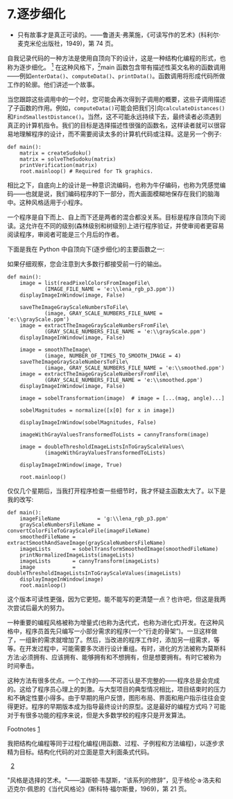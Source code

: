 # 7.逐步细化

*   只有故事才是真正可读的。——鲁道夫·弗莱施，《可读写作的艺术》(科利尔·麦克米伦出版社，1949)，第 74 页。

自我记录代码的一种方法是使用自顶向下的设计，这是一种结构化编程的形式，也称为逐步细化。 [<sup>1</sup>](#Fn1) 在这种风格下，[<sup>2</sup>](#Fn2)main 函数包含带有描述性英文名称的函数调用——例如`enterData()`、`computeData()`、`printData()`。函数调用将形成代码所做工作的轮廓。他们讲述一个故事。

当您跟踪这些调用中的一个时，您可能会再次得到子调用的概要，这些子调用描述了子函数的作用。例如，`computeData()`可能会把我们引向`calculateDistances()`和`FindSmallestDistance()`。当然，这不可能永远持续下去，最终读者必须遇到真正的计算机指令。我们的目标是选择描述性很强的函数名，这样读者就可以很容易地理解程序的设计，而不需要阅读太多的计算机代码或注释。这是另一个例子:

```
def main():
    matrix = createSudoku()
    matrix = solveTheSudoku(matrix)
    printVerification(matrix)
    root.mainloop() # Required for Tk graphics.

```

相比之下，自底向上的设计是一种意识流编码，也称为牛仔编码，也称为凭感觉编码——也就是说，我们编码程序的下一部分，而大画面模糊地保存在我们的脑海中。这种风格适用于小程序。

一个程序是自下而上、自上而下还是两者的混合都没关系。目标是程序自顶向下阅读。这允许在不同的级别(森林级别和树级别)上进行程序验证，并使审阅者更容易阅读程序，审阅者可能是三个月后的作者。

下面是我在 Python 中自顶向下(逐步细化)的主要函数之一:

如果仔细观察，您会注意到大多数行都接受前一行的输出。

```
def main():
    image = list(readPixelColorsFromImageFile\
            (IMAGE_FILE_NAME = 'e:\\lena_rgb_p3.ppm'))
    displayImageInWindow(image, False)

    saveTheImageGrayScaleNumbersToFile\
            (image, GRAY_SCALE_NUMBERS_FILE_NAME = 'e:\\grayScale.ppm')
    image = extractTheImageGrayScaleNumbersFromFile\
            (GRAY_SCALE_NUMBERS_FILE_NAME = 'e:\\grayScale.ppm')
    displayImageInWindow(image, False)

    image = smoothTheImage\
            (image, NUMBER_OF_TIMES_TO_SMOOTH_IMAGE = 4)
    saveTheImageGrayScaleNumbersToFile\
            (image, GRAY_SCALE_NUMBERS_FILE_NAME = 'e:\\smoothed.ppm')
    image = extractTheImageGrayScaleNumbersFromFile\
            (GRAY_SCALE_NUMBERS_FILE_NAME = 'e:\\smoothed.ppm')
    displayImageInWindow(image, False)

    image = sobelTransformation(image)  # image = [...(mag, angle)...]

    sobelMagnitudes = normalize([x[0] for x in image]) 

    displayImageInWindow(sobelMagnitudes, False)

    imageWithGrayValuesTransformedToLists = cannyTransform(image)

    image = doubleThresholdImageListsInToGrayScaleValues\
            (imageWithGrayValuesTransformedToLists)

    displayImageInWindow(image, True)

    root.mainloop()

```

仅仅几个星期后，当我打开程序检查一些细节时，我才怀疑主函数太大了。以下是我的改写:

```
def main():
    imageFileName            = 'g:\\lena_rgb_p3.ppm'
    grayScaleNumbersFileName = convertColorFileToGrayScaleFile(imageFileName)
    smoothedFileName = extractSmoothAndSaveImage(grayScaleNumbersFileName)
    imageLists       = sobelTransformSmoothedImage(smoothedFileName)
    printNormalizedImageLists(imageLists)
    imageLists       = cannyTransform(imageLists)
    image            = doubleThresholdImageListsInToGrayScaleValues(imageLists)
    displayImageInWindow(image)
    root.mainloop()

```

这个版本可读性更强，因为它更短。能不能写的更清楚一点？也许吧，但这是我两次尝试后最大的努力。

一种重要的编程风格被称为增量式(也称为迭代式，也称为进化式)开发。在这种风格中，程序员首先只编写一小部分需求的程序(一个“行走的骨架”)。一旦这样做了，一组新的需求就增加了。然后，当改进的程序工作时，添加另一组需求，等等。在开发过程中，可能需要多次进行设计重组。有时，进化的方法被称为莫斯科方法:必须拥有、应该拥有、能够拥有和不想拥有，但是想要拥有。有时它被称为时间拳击。

这种方法有很多优点。一个工作的——不可否认是不完整的——程序总是会完成的。这给了程序员心理上的刺激。与大型项目的典型情况相比，项目结束时的压力和不确定性要小得多。由于早期的用户反馈，图形布局、界面和用户指示往往会变得更好。程序的早期版本成为指导最终设计的原型。这是最好的编程方式吗？可能对于有很多功能的程序来说，但是大多数学校的程序只是开发算法。

Footnotes [1](#Fn1_source)

我把结构化编程等同于过程化编程(用函数、过程、子例程和方法编程)，以逐步求精为目标。结构化代码的对立面是意大利面条式代码。

  [2](#Fn2_source)

"风格是选择的艺术。"——温斯顿·韦瑟斯，“该系列的修辞”，见于格伦·a·洛夫和迈克尔·佩恩的《当代风格论》(斯科特·福尔斯曼，1969)，第 21 页。